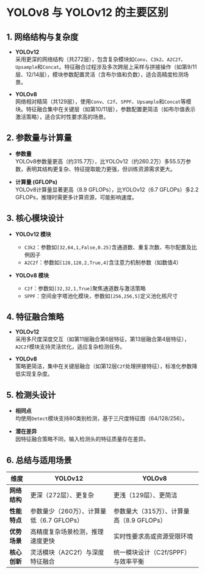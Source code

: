 # YOLOv8 与 YOLOv12 的主要区别

## 1. 网络结构与复杂度
- **YOLOv12**  
  采用更深的网络结构（共272层），包含复杂模块如`Conv`、`C3k2`、`A2C2f`、`Upsample`和`Concat`。特征融合过程涉及多次跨层上采样与拼接操作（如第9/11层、12/14层），模块参数配置灵活（含布尔值和负数），适合高精度检测场景。

- **YOLOv8**  
  网络相对精简（共129层），使用`Conv`、`C2f`、`SPPF`、`Upsample`和`Concat`等模块。特征融合集中在关键层（如第10/11层），参数配置更简洁（如布尔值表示激活策略），适合实时性要求高的场景。

## 2. 参数量与计算量
- **参数量**  
  YOLOv8参数量更高（约315.7万），比YOLOv12（约260.2万）多55.5万参数，表明其结构更复杂、特征提取能力更强，但训练资源需求更大。
  
- **计算量 (GFLOPs)**  
  YOLOv8计算量显著更高（8.9 GFLOPs），比YOLOv12（6.7 GFLOPs）多2.2 GFLOPs，推理时需更多计算资源，可能影响速度。

## 3. 核心模块设计
- **YOLOv12 模块**  
  - `C3k2`：参数如`[32,64,1,False,0.25]`含通道数、重复次数、布尔配置及比例因子
  - `A2C2f`：参数如`[128,128,2,True,4]`含注意力机制参数（如数值4）
  
- **YOLOv8 模块**  
  - `C2f`：参数如`[32,32,1,True]`聚焦通道数与激活策略
  - `SPPF`：空间金字塔池化模块，参数如`[256,256,5]`定义池化核尺寸

## 4. 特征融合策略
- **YOLOv12**  
  采用多尺度深度交互（如第11层融合第6层特征，第13层融合第4层特征），`A2C2f`模块支持灵活优化，适应复杂检测任务。
  
- **YOLOv8**  
  策略更简洁，集中在关键层融合（如第12层`C2f`处理拼接特征），标准化参数降低实现复杂度。

## 5. 检测头设计
- **相同点**  
  均使用`Detect`模块支持80类别检测，基于三尺度特征图（64/128/256）。
  
- **潜在差异**  
  因特征融合策略不同，输入检测头的特征质量存在差异。

## 6. 总结与适用场景
| 维度         | YOLOv12                          | YOLOv8                          |
|--------------|----------------------------------|---------------------------------|
| **网络结构** | 更深（272层）、更复杂            | 更浅（129层）、更简洁           |
| **性能特点** | 参数量少（260万）、计算量低（6.7 GFLOPs） | 参数量大（315万）、计算量高（8.9 GFLOPs） |
| **优势场景** | 高精度复杂场景检测，推理速度更快  | 实时性要求高或资源受限环境       |
| **核心创新** | 灵活模块（A2C2f）与深度特征融合   | 统一模块设计（C2f/SPPF）与效率平衡 |